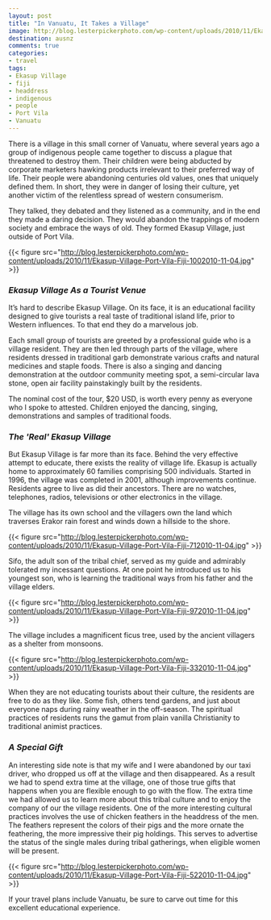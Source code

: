 ```yaml
---
layout: post
title: "In Vanuatu, It Takes a Village"
image: http://blog.lesterpickerphoto.com/wp-content/uploads/2010/11/Ekasup-Village-Port-Vila-Fiji-232010-11-04.jpg
destination: ausnz
comments: true
categories:
- travel
tags:
- Ekasup Village
- fiji
- headdress
- indigenous
- people
- Port Vila
- Vanuatu
---
```

There is a village in this small corner of Vanuatu, where several years ago a group of indigenous people came together to discuss a plague that threatened to destroy them. Their children were being abducted by corporate marketers hawking products irrelevant to their preferred way of life. Their people were abandoning centuries old values, ones that uniquely defined them. In short, they were in danger of losing their culture, yet another victim of the relentless spread of western consumerism.

They talked, they debated and they listened as a community, and in the end they made a daring decision. They would abandon the trappings of modern society and embrace the ways of old. They formed Ekasup Village, just outside of Port Vila.

{{< figure src="http://blog.lesterpickerphoto.com/wp-content/uploads/2010/11/Ekasup-Village-Port-Vila-Fiji-1002010-11-04.jpg" >}}

<h3><strong><em>Ekasup Village As a Tourist Venue</em></strong></h3>
It’s hard to describe Ekasup Village. On its face, it is an educational facility designed to give tourists a real taste of traditional island life, prior to Western influences. To that end they do a marvelous job.

Each small group of tourists are greeted by a professional guide who is a village resident. They are then led through parts of the village, where residents dressed in traditional garb demonstrate various crafts and natural medicines and staple foods. There is also a singing and dancing demonstration at the outdoor community meeting spot, a semi-circular lava stone, open air facility painstakingly built by the residents.

The nominal cost of the tour, $20 USD, is worth every penny as everyone who I spoke to attested. Children enjoyed the dancing, singing, demonstrations and samples of traditional foods.
<h3><strong><em>The 'Real' Ekasup Village</em></strong></h3>
But Ekasup Village is far more than its face. Behind the very effective attempt to educate, there exists the reality of village life. Ekasup is actually home to approximately 60 families comprising 500 individuals. Started in 1996, the village was completed in 2001, although improvements continue. Residents agree to live as did their ancestors. There are no watches, telephones, radios, televisions or other electronics in the village.

The village has its own school and the villagers own the land which traverses Erakor rain forest and winds down a hillside to the shore.

{{< figure src="http://blog.lesterpickerphoto.com/wp-content/uploads/2010/11/Ekasup-Village-Port-Vila-Fiji-712010-11-04.jpg" >}}

Sifo, the adult son of the tribal chief, served as my guide and admirably tolerated my incessant questions. At one point he introduced us to his youngest son, who is learning the traditional ways from his father and the village elders.

{{< figure src="http://blog.lesterpickerphoto.com/wp-content/uploads/2010/11/Ekasup-Village-Port-Vila-Fiji-972010-11-04.jpg" >}}

The village includes a magnificent ficus tree, used by the ancient villagers as a shelter from monsoons.

{{< figure src="http://blog.lesterpickerphoto.com/wp-content/uploads/2010/11/Ekasup-Village-Port-Vila-Fiji-332010-11-04.jpg" >}}

When they are not educating tourists about their culture, the residents are free to do as they like. Some fish, others tend gardens, and just about everyone naps during rainy weather in the off-season. The spiritual practices of residents runs the gamut from plain vanilla Christianity to traditional animist practices.

<h3><strong><em>A Special Gift</em></strong></h3>
An interesting side note is that my wife and I were abandoned by our taxi driver, who dropped us off at the village and then disappeared. As a result we had to spend extra time at the village, one of those true gifts that happens when you are flexible enough to go with the flow. The extra time we had allowed us to learn more about this tribal culture and to enjoy the company of our the village residents. One of the more interesting cultural practices involves the use of chicken feathers in the headdress of the men. The feathers represent the colors of their pigs and the more ornate the feathering, the more impressive their pig holdings. This serves to advertise the status of the single males during tribal gatherings, when eligible women will be present.

{{< figure src="http://blog.lesterpickerphoto.com/wp-content/uploads/2010/11/Ekasup-Village-Port-Vila-Fiji-522010-11-04.jpg" >}}

If your travel plans include Vanuatu, be sure to carve out time for this excellent educational experience.